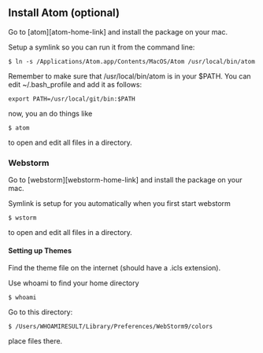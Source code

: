 ## <a name="atom-installation">Install Atom (optional)

Go to [atom][atom-home-link] and install the package on your mac.

Setup a symlink so you can run it from the command line:

    $ ln -s /Applications/Atom.app/Contents/MacOS/Atom /usr/local/bin/atom

Remember to make sure that /usr/local/bin/atom is in your $PATH. You can edit ~/.bash_profile and add it as follows:

    export PATH=/usr/local/git/bin:$PATH


now, you an do things like


    $ atom

to open and edit all files in a directory.

### Webstorm

Go to [webstorm][webstorm-home-link] and install the package on your mac.

Symlink is setup for you automatically when you first start webstorm

    $ wstorm

to open and edit all files in a directory.

#### Setting up Themes

Find the theme file on the internet (should have a .icls extension).

Use whoami to find your home directory

    $ whoami

Go to this directory:

    $ /Users/WHOAMIRESULT/Library/Preferences/WebStorm9/colors

place files there.
